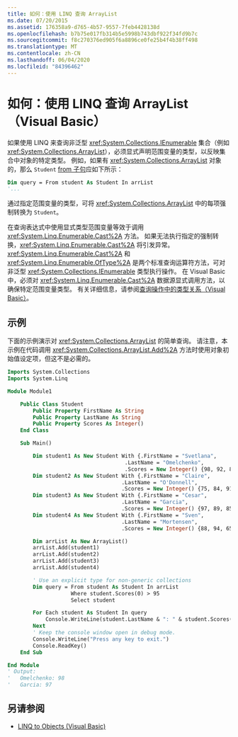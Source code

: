 ```yaml
---
title: 如何：使用 LINQ 查询 ArrayList
ms.date: 07/20/2015
ms.assetid: 176358a9-d765-4b57-9557-7feb4428138d
ms.openlocfilehash: b7b75e017fb314b5e5998b743dbf922f34fd9b7c
ms.sourcegitcommit: f8c270376ed905f6a8896ce0fe25b4f4b38ff498
ms.translationtype: MT
ms.contentlocale: zh-CN
ms.lasthandoff: 06/04/2020
ms.locfileid: "84396462"
---
```

# <a name="how-to-query-an-arraylist-with-linq-visual-basic"></a>如何：使用 LINQ 查询 ArrayList （Visual Basic）

如果使用 LINQ 来查询非泛型 <xref:System.Collections.IEnumerable> 集合（例如 <xref:System.Collections.ArrayList>），必须显式声明范围变量的类型，以反映集合中对象的特定类型。 例如，如果有 <xref:System.Collections.ArrayList> 对象的，那么 `Student` [from 子句](../../../language-reference/queries/from-clause.md)应如下所示：

```vb
Dim query = From student As Student In arrList
'...
```

通过指定范围变量的类型，可将 <xref:System.Collections.ArrayList> 中的每项强制转换为 `Student`。

在查询表达式中使用显式类型范围变量等效于调用 <xref:System.Linq.Enumerable.Cast%2A> 方法。 如果无法执行指定的强制转换，<xref:System.Linq.Enumerable.Cast%2A> 将引发异常。 <xref:System.Linq.Enumerable.Cast%2A> 和 <xref:System.Linq.Enumerable.OfType%2A> 是两个标准查询运算符方法，可对非泛型 <xref:System.Collections.IEnumerable> 类型执行操作。 在 Visual Basic 中，必须对 <xref:System.Linq.Enumerable.Cast%2A> 数据源显式调用方法，以确保特定范围变量类型。 有关详细信息，请参阅[查询操作中的类型关系（Visual Basic）](type-relationships-in-query-operations.md)。

## <a name="example"></a>示例

下面的示例演示对 <xref:System.Collections.ArrayList> 的简单查询。 请注意，本示例在代码调用 <xref:System.Collections.ArrayList.Add%2A> 方法时使用对象初始值设定项，但这不是必需的。

```vb
Imports System.Collections
Imports System.Linq

Module Module1

    Public Class Student
        Public Property FirstName As String
        Public Property LastName As String
        Public Property Scores As Integer()
    End Class

    Sub Main()

        Dim student1 As New Student With {.FirstName = "Svetlana",
                                     .LastName = "Omelchenko",
                                     .Scores = New Integer() {98, 92, 81, 60}}
        Dim student2 As New Student With {.FirstName = "Claire",
                                    .LastName = "O'Donnell",
                                    .Scores = New Integer() {75, 84, 91, 39}}
        Dim student3 As New Student With {.FirstName = "Cesar",
                                    .LastName = "Garcia",
                                    .Scores = New Integer() {97, 89, 85, 82}}
        Dim student4 As New Student With {.FirstName = "Sven",
                                    .LastName = "Mortensen",
                                    .Scores = New Integer() {88, 94, 65, 91}}

        Dim arrList As New ArrayList()
        arrList.Add(student1)
        arrList.Add(student2)
        arrList.Add(student3)
        arrList.Add(student4)

        ' Use an explicit type for non-generic collections
        Dim query = From student As Student In arrList
                    Where student.Scores(0) > 95
                    Select student

        For Each student As Student In query
            Console.WriteLine(student.LastName & ": " & student.Scores(0))
        Next
        ' Keep the console window open in debug mode.
        Console.WriteLine("Press any key to exit.")
        Console.ReadKey()
    End Sub

End Module
' Output:
'   Omelchenko: 98
'   Garcia: 97
```

## <a name="see-also"></a>另请参阅

- [LINQ to Objects (Visual Basic)](linq-to-objects.md)
